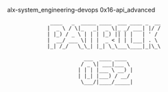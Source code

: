 alx-system_engineering-devops
0x16-api_advanced

                  ____   _  _____ ____  ___ ____ _  __
                 |  _ \ / \|_   _|  _ \|_ _/ ___| |/ /
                 | |_) / _ \ | | | |_) || | |   | ' / 
                 |  __/ ___ \| | |  _ < | | |___| . \ 
                 |_| /_/   \_\_| |_| \_\___\____|_|\_\
                                                      
                             ___  ____ ____  
                            / _ \| ___|___ \ 
                           | | | |___ \ __) |
                           | |_| |___) / __/ 
                            \___/|____/_____|
